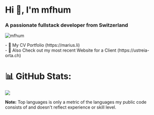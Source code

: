 <h1>Hi 👋, I'm mfhum</h1>
<h3>A passionate fullstack developer from Switzerland</h3>

<p> <img src="https://komarev.com/ghpvc/?username=mfhum&label=Profile%20views&color=0e75b6&style=flat" alt="mfhum" /> </p>
- 🔭 My CV Portfolio (https://marius.li)</br>
- 🐝 Also Check out my most recent Website for a Client (https://ustreia-orta.ch)

# 📊 GitHub Stats:
![](https://github-readme-stats.vercel.app/api/top-langs/?username=mfhum&theme=dark&hide_border=false&include_all_commits=false&count_private=true&layout=compact)

 <b>Note:</b> Top languages is only a metric of the languages my public code consists of and doesn't reflect experience or skill level.
